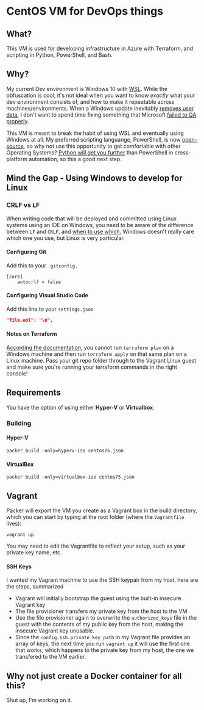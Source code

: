 # CentOS VM for DevOps things

## What?
This VM is used for developing infrastructure in Azure with Terraform, and scripting in Python, PowerShell, and Bash.

## Why?
My current Dev environment is Windows 10 with [WSL](https://docs.microsoft.com/en-us/windows/wsl/install-win10).  While the obfuscation is cool, it's not ideal when you want to know _exactly_ what your dev environment consists of, and how to make it repeatable across machines/environments.  When a Windows update inevitably [removes user data](https://it.slashdot.org/story/18/10/05/1246202/windows-10-october-2018-update-is-deleting-user-data-for-many), I don't want to spend time fixing something that Microsoft [failed to QA properly](https://www.theverge.com/2018/10/6/17944966/microsoft-windows-10-october-2018-update-documents-deleted-issues-windows-update-paused). 

This VM is meant to break the habit of using WSL and eventually using Windows at all. My preferred scripting languange, PowerShell,  is now [open-source](https://github.com/PowerShell/PowerShell), so why not use this opportunity to get comfortable with other Operating Systems?  [Python will get you further](https://stackoverflow.blog/2017/09/06/incredible-growth-python/) than PowerShell in cross-platform automation, so this a good next step.

## Mind the Gap - Using Windows to develop for Linux

### CRLF vs LF
When writing code that will be deployed and committed using Linux systems using an IDE on Windows, you need to be aware of the difference between `LF` and `CRLF`, and [when to use which.](https://stackoverflow.com/questions/1552749/difference-between-cr-lf-lf-and-cr-line-break-types)  Windows doesn't really care which one you use, but Linux is very particular.

#### Configuring Git
Add this to your `.gitconfig.`
```
[core]
	autocrlf = false
```
#### Configuring Visual Studio Code
Add this line to your `settings.json`
```json
"file.eol": "\n",
```

#### Notes on Terraform
[According the documentation](https://www.terraform.io/guides/running-terraform-in-automation.html), you cannot run `terraform plan` on a Windows machine and then run `terraform apply` on that same plan on a Linux machine.  Pass your git repo folder through to the Vagrant Linux guest and make sure you're running your terraform commands in the right console!

## Requirements
You have the option of using either **Hyper-V** or **Virtualbox**.
### Building

#### Hyper-V
```
packer build -only=hyperv-iso centos75.json
```
#### VirtualBox
```
packer build -only=virtualbox-iso centos75.json
```

## Vagrant
Packer will export the VM you create as a Vagrant box in the build directory, which you can start by typing at the root folder (where the `Vagrantfile` lives):
```
vagrant up
```

You may need to edit the Vagrantfile to reflect your setup, such as your private key name, etc.

#### SSH Keys
I wanted my Vagrant machine to use the SSH keypair from my host, here are the steps, summarized

* Vagrant will initially bootstrap the guest using the built-in insecure Vagrant key
* The file provisioner transfers my private key from the host to the VM
* Use the file provisioner again to overwrite the `authorized_keys` file in the guest with the contents of my public key from the host, making the insecure Vagrant key unusable.
* Since the `config.ssh.private_key_path` in my Vagrant file provides an array of keys, the next time you run `vagrant up` it will use the first one that works, which happens to the private key from my host, the one we transfered to the VM earlier.

## Why not just create a Docker container for all this?
Shut up, I'm working on it.
